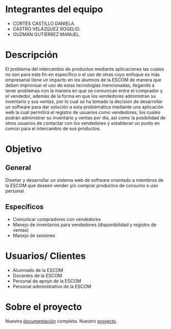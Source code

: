 # Integrantes del equipo
- CORTÉS CASTILLO DANIELA.
- CASTRO VELÁZQUEZ ROGELIO.
- GUZMÁN GUTIÉRREZ MANUEL.
# Descripción
El problema del intercambio de productos mediante aplicaciones las cuales no son para este fin en específico o el uso de otras cuyo enfoque es más empresarial tiene un impacto en los alumnos de la ESCOM  de manera que deben improvisar el uso de estas tecnologías mencionadas, llegando a tener problemas con la manera en que se comunican entre el comprador y el vendedor, además de la forma en que los vendedores administran su inventario y sus ventas, por lo cual se ha tomado la decisión de desarrollar un software para dar solución a esta problemática mediante una aplicación web la cual permitirá el registro de usuarios como vendedores, los cuales podrán administrar su inventario y ventas por día, así como la posibilidad de otros usuarios de contactar con los vendedores y establecer un punto en común para el intercambio de sus productos.

# Objetivo
## General
Diseñar y desarrollar un sistema web de software orientado a miembros de la ESCOM que deseen vender y/o comprar productos de consumo o uso personal.

## Específicos

- Comunicar compradores con vendedores
- Manejo de inventarios para vendedores (disponibilidad y registro de ventas)
- Manejo de sesiones

# Usuarios/ Clientes
- Alumnado de la ESCOM
- Docentes de la ESCOM
- Personal de apoyo de la ESCOM
- Personal administrativo de la ESCOM

# Sobre el proyecto
Nuestra [documentación](https://drive.google.com/drive/folders/13lw6LUl11sl9TW6rna4Sl4GMWX33bbT2?usp=sharing) completa. 
Nuestro [proyecto](https://drive.google.com/file/d/1rHQhWgrULZGvkf-RvjMnBU96-BU-Xp7k/view?usp=sharing). 
